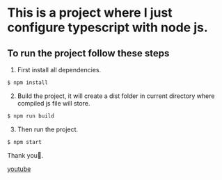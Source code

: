 # This is a project where I just configure typescript with node js.

## To run the project follow these steps

1. First install all dependencies.

```bash
$ npm install
```

2. Build the project, it will create a dist folder in current directory where compiled js file will store.

```bash
$ npm run build
```

3. Then run the project.

```bash
$ npm start
```

Thank you💖.

[youtube](https://www.youtube.com/channel/UCvl9TICrjMF5yu0xqimOJVA)
